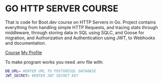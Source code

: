 # GO HTTP SERVER COURSE

That is code for Boot.dev course on HTTP Servers in Go. Project contains everything from handling simple HTTP Requests, and tracing stats through middleware, through storing data in SQL using SQLC, and Goose for migration, and Authorization and Authentication using JWT, to Webhooks and documentation.

[Course](https://www.boot.dev/courses/learn-http-servers-golang)
[My Profile](https://www.boot.dev/u/widua)

To make program works you need .env file with:
```sh
DB_URL= #ENTER URL TO POSTGRESQL DATABASE 
JWT_SECRET= #ENTER JWT SECRET KEY 
```

